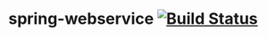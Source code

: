 # spring-webservice [![Build Status](https://travis-ci.org/KyleNim/spring-webservice.svg?branch=master)](https://travis-ci.org/KyleNim/spring-webservice)
